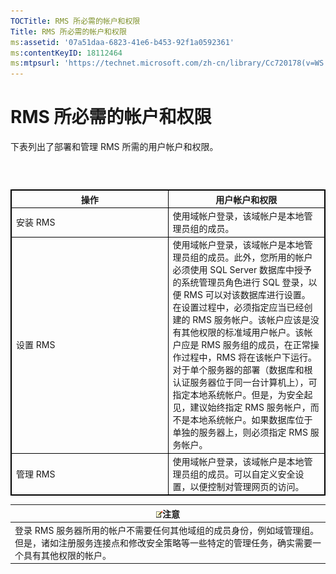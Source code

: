 ```yaml
---
TOCTitle: RMS 所必需的帐户和权限
Title: RMS 所必需的帐户和权限
ms:assetid: '07a51daa-6823-41e6-b453-92f1a0592361'
ms:contentKeyID: 18112464
ms:mtpsurl: 'https://technet.microsoft.com/zh-cn/library/Cc720178(v=WS.10)'
---
```


RMS 所必需的帐户和权限
======================

下表列出了部署和管理 RMS 所需的用户帐户和权限。

###  

 
<p></p>

<table style="border:1px solid black;">
<colgroup>
<col width="50%" />
<col width="50%" />
</colgroup>
<thead>
<tr class="header">
<th style="border:1px solid black;" >操作</th>
<th style="border:1px solid black;" >用户帐户和权限</th>
</tr>
</thead>
<tbody>
<tr class="odd">
<td style="border:1px solid black;">安装 RMS</td>
<td style="border:1px solid black;">使用域帐户登录，该域帐户是本地管理员组的成员。</td>
</tr>
<tr class="even">
<td style="border:1px solid black;">设置 RMS</td>
<td style="border:1px solid black;">使用域帐户登录，该域帐户是本地管理员组的成员。此外，您所用的帐户必须使用 SQL Server 数据库中授予的系统管理员角色进行 SQL 登录，以便 RMS 可以对该数据库进行设置。
在设置过程中，必须指定应当已经创建的 RMS 服务帐户。该帐户应该是没有其他权限的标准域用户帐户。该帐户应是 RMS 服务组的成员，在正常操作过程中，RMS 将在该帐户下运行。
对于单个服务器的部署（数据库和根认证服务器位于同一台计算机上），可指定本地系统帐户。但是，为安全起见，建议始终指定 RMS 服务帐户，而不是本地系统帐户。如果数据库位于单独的服务器上，则必须指定 RMS 服务帐户。</td>
</tr>
<tr class="odd">
<td style="border:1px solid black;">管理 RMS</td>
<td style="border:1px solid black;">使用域帐户登录，该域帐户是本地管理员组的成员。可以自定义安全设置，以便控制对管理网页的访问。</td>
</tr>
</tbody>
</table>

<p></p>

  
| ![](images/Cc720178.note(WS.10).gif)注意                                                                                             |  
|-------------------------------------------------------------------------------------------------------------------------------------------------------------------|  
| 登录 RMS 服务器所用的帐户不需要任何其他域组的成员身份，例如域管理组。但是，诸如注册服务连接点和修改安全策略等一些特定的管理任务，确实需要一个具有其他权限的帐户。 |
